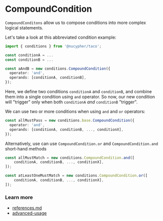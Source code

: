 # CompoundCondition

`CompoundConditons` allow us to compose conditions into more complex logical statements.

Let's take a look at this abbreviated condition example:

```typescript
import { conditions } from '@nucypher/taco';

const conditionA = ...
const conditionB = ...

const aAndB = new conditions.CompoundCondition({
  operator: 'and',
  operands: [conditionA, conditionB],
});
```

Here, we define two conditions `conditionA` and `conditionB`, and combine them into a single condition using `and` operator. So now, our new condition will "trigger" only when both `conditionA` _and_ `conditionB` "trigger".

We can use two or more  conditions when using `and` and `or` operators:

```typescript
const allMustPass = new conditions.base.CompoundCondition({
  operator: 'and',
  operands: [conditionA, conditionB, ..., conditionX],
});
```

Alternatively, use can use `CompoundCondition.or` and `CompoundCondition.and` short-hand methods

```typescript
const allMustMatch = new conditions.CompoundCondition.and([
    conditionA, conditionB, ..., conditionX],
]);

const atLeastOneMustMatch = new conditions.CompoundCondition.or([
    conditionA, conditionB, ..., conditionX],
]);
```

### Learn more&#x20;

* [references.md](../references.md "mention")
* [advanced-usage](../advanced-usage/ "mention")
